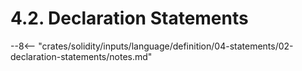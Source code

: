 <!-- This file is generated automatically by infrastructure scripts. Please don't edit by hand. -->

# 4.2. Declaration Statements

--8<-- "crates/solidity/inputs/language/definition/04-statements/02-declaration-statements/notes.md"
